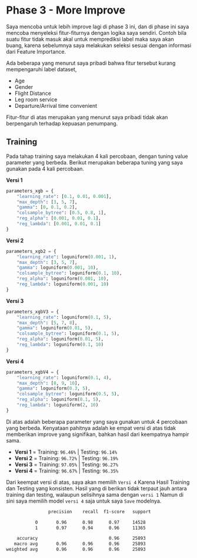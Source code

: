 # Phase 3 - More Improve

Saya mencoba untuk lebih improve lagi di phase 3 ini, dan di phase ini saya mencoba menyeleksi fitur-fiturnya dengan logika saya sendiri. Contoh bila suatu fitur tidak masuk akal untuk memprediksi label maka saya akan buang, karena sebelumnya saya melakukan seleksi sesuai dengan informasi dari Feature Importance.

Ada beberapa yang menurut saya pribadi bahwa fitur tersebut kurang mempengaruhi label dataset,
- Age
- Gender
- Flight Distance
- Leg room service
- Departure/Arrival time convenient

Fitur-fitur di atas merupakan yang menurut saya pribadi tidak akan berpengaruh terhadap kepuasan penumpang.

## Training

Pada tahap training saya melakukan 4 kali percobaan, dengan tuning value parameter yang berbeda. Berikut merupakan beberapa tuning yang saya gunakan pada 4 kali percobaan.

**Versi 1**
```python
parameters_xgb = {
    "learning_rate": [0.1, 0.01, 0.001],
    "max_depth": [3, 5, 7],
    "gamma": [0, 0.1, 0.2],
    "colsample_bytree": [0.5, 0.8, 1],
    "reg_alpha": [0.001, 0.01, 0.1],
    "reg_lambda": [0.001, 0.01, 0.1]
}
```

**Versi 2**
```python
parameters_xgb2 = {
    "learning_rate": loguniform(0.001, 1),
    "max_depth": [3, 5, 7],
    "gamma": loguniform(0.001, 10),
    "colsample_bytree": loguniform(0.1, 10),
    "reg_alpha": loguniform(0.001, 10),
    "reg_lambda": loguniform(0.001, 10)
}
```

**Versi 3**
```python
parameters_xgbV3 = {
    "learning_rate": loguniform(0.1, 5),
    "max_depth": [5, 7, 8],
    "gamma": loguniform(0.01, 5),
    "colsample_bytree": loguniform(0.1, 5),
    "reg_alpha": loguniform(0.01, 5),
    "reg_lambda": loguniform(0.1, 10)
}
```

**Versi 4**
```python
parameters_xgbV4 = {
    "learning_rate": loguniform(0.1, 4),
    "max_depth": [8, 9, 10],
    "gamma": loguniform(0.3, 5),
    "colsample_bytree": loguniform(0.5, 5),
    "reg_alpha": loguniform(0.1, 5),
    "reg_lambda": loguniform(2, 10)
}
```

Di atas adalah beberapa parameter yang saya gunakan untuk 4 percobaan yang berbeda. Kenyataan pahitnya adalah ke empat versi di atas tidak memberikan improve yang signifikan, bahkan hasil dari keempatnya hampir sama.

- **Versi 1** = Training: `96.46%` | Testing: `96.14%`
- **Versi 2** = Training: `96.72%` | Testing: `96.19%`
- **Versi 3** = Training: `97.05%` | Testing: `96.27%`
- **Versi 4** = Training: `96.67%` | Testing: `96.35%`

Dari keempat versi di atas, saya akan memilih `Versi 4` Karena Hasil Training dan Testing yang konsisten. Hasil yang di berikan tidak terpaut jauh antara training dan testing, walaupun selisihnya sama dengan `versi 1` Namun di sini saya memilih model `versi 4` saja untuk saya `Save` modelnya.

```txt
                precision    recall  f1-score   support

           0       0.96      0.98      0.97     14528
           1       0.97      0.94      0.96     11365

    accuracy                           0.96     25893
   macro avg       0.96      0.96      0.96     25893
weighted avg       0.96      0.96      0.96     25893
```
